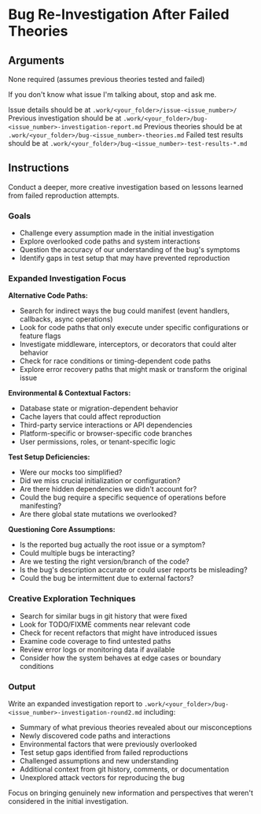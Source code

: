 # Bug Re-Investigation After Failed Theories

## Arguments
None required (assumes previous theories tested and failed)

If you don't know what issue I'm talking about, stop and ask me.

Issue details should be at `.work/<your_folder>/issue-<issue_number>/`
Previous investigation should be at `.work/<your_folder>/bug-<issue_number>-investigation-report.md`
Previous theories should be at `.work/<your_folder>/bug-<issue_number>-theories.md`
Failed test results should be at `.work/<your_folder>/bug-<issue_number>-test-results-*.md`

## Instructions

Conduct a deeper, more creative investigation based on lessons learned from failed reproduction attempts.

### Goals
- Challenge every assumption made in the initial investigation
- Explore overlooked code paths and system interactions
- Question the accuracy of our understanding of the bug's symptoms
- Identify gaps in test setup that may have prevented reproduction

### Expanded Investigation Focus

**Alternative Code Paths:**
- Search for indirect ways the bug could manifest (event handlers, callbacks, async operations)
- Look for code paths that only execute under specific configurations or feature flags
- Investigate middleware, interceptors, or decorators that could alter behavior
- Check for race conditions or timing-dependent code paths
- Explore error recovery paths that might mask or transform the original issue

**Environmental & Contextual Factors:**
- Database state or migration-dependent behavior
- Cache layers that could affect reproduction
- Third-party service interactions or API dependencies
- Platform-specific or browser-specific code branches
- User permissions, roles, or tenant-specific logic

**Test Setup Deficiencies:**
- Were our mocks too simplified?
- Did we miss crucial initialization or configuration?
- Are there hidden dependencies we didn't account for?
- Could the bug require a specific sequence of operations before manifesting?
- Are there global state mutations we overlooked?

**Questioning Core Assumptions:**
- Is the reported bug actually the root issue or a symptom?
- Could multiple bugs be interacting?
- Are we testing the right version/branch of the code?
- Is the bug's description accurate or could user reports be misleading?
- Could the bug be intermittent due to external factors?

### Creative Exploration Techniques
- Search for similar bugs in git history that were fixed
- Look for TODO/FIXME comments near relevant code
- Check for recent refactors that might have introduced issues
- Examine code coverage to find untested paths
- Review error logs or monitoring data if available
- Consider how the system behaves at edge cases or boundary conditions

### Output
Write an expanded investigation report to `.work/<your_folder>/bug-<issue_number>-investigation-round2.md` including:
- Summary of what previous theories revealed about our misconceptions
- Newly discovered code paths and interactions
- Environmental factors that were previously overlooked
- Test setup gaps identified from failed reproductions
- Challenged assumptions and new understanding
- Additional context from git history, comments, or documentation
- Unexplored attack vectors for reproducing the bug

Focus on bringing genuinely new information and perspectives that weren't considered in the initial investigation.